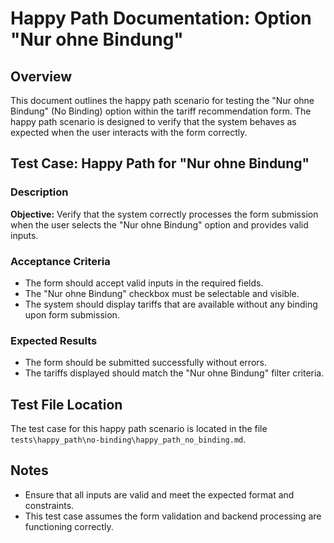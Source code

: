 # Happy Path Documentation: Option "Nur ohne Bindung"

## Overview

This document outlines the happy path scenario for testing the "Nur ohne Bindung" (No Binding) option within the tariff recommendation form. 
The happy path scenario is designed to verify that the system behaves as expected when the user interacts with the form correctly.

## Test Case: Happy Path for "Nur ohne Bindung"

### Description
**Objective:** Verify that the system correctly processes the form submission when the user selects the "Nur ohne Bindung" option and provides valid inputs.

### Acceptance Criteria
- The form should accept valid inputs in the required fields.
- The "Nur ohne Bindung" checkbox must be selectable and visible. 
- The system should display tariffs that are available without any binding upon form submission.

### Expected Results
- The form should be submitted successfully without errors.
- The tariffs displayed should match the "Nur ohne Bindung" filter criteria.

## Test File Location
The test case for this happy path scenario is located in the file `tests\happy_path\no-binding\happy_path_no_binding.md`.


## Notes
- Ensure that all inputs are valid and meet the expected format and constraints.
- This test case assumes the form validation and backend processing are functioning correctly.